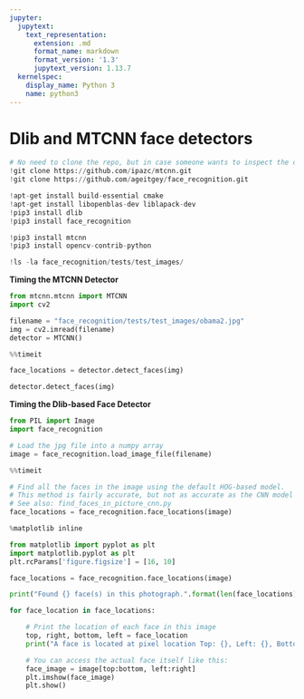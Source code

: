 ```yaml
---
jupyter:
  jupytext:
    text_representation:
      extension: .md
      format_name: markdown
      format_version: '1.3'
      jupytext_version: 1.13.7
  kernelspec:
    display_name: Python 3
    name: python3
---
```


<!-- #region id="XhBeDBXQLygm" -->
# Dlib and MTCNN face detectors

<!-- #endregion -->

```python id="Z9NQkWMGE07P"
# No need to clone the repo, but in case someone wants to inspect the code.
!git clone https://github.com/ipazc/mtcnn.git
!git clone https://github.com/ageitgey/face_recognition.git  
```

```python id="vDk5ZBMPHMq2"
!apt-get install build-essential cmake
!apt-get install libopenblas-dev liblapack-dev 
!pip3 install dlib
!pip3 install face_recognition
```

```python id="n7IBNZcRE38G"
!pip3 install mtcnn
!pip3 install opencv-contrib-python
```

```python id="VLDNw9PBEHBE" outputId="6d36f12b-b7db-44a1-8ca7-64545bea161d" executionInfo={"status": "ok", "timestamp": 1587881116870, "user_tz": -330, "elapsed": 17547, "user": {"displayName": "", "photoUrl": "", "userId": ""}} colab={"base_uri": "https://localhost:8080/", "height": 187}
!ls -la face_recognition/tests/test_images/
```

<!-- #region id="UJn9Eu8sME6M" -->
**Timing the MTCNN Detector**
<!-- #endregion -->

```python id="gA9B5akoFAKY" outputId="f24db519-2ea2-495f-ea96-1ae0ccb947b3" executionInfo={"status": "ok", "timestamp": 1587881131856, "user_tz": -330, "elapsed": 11161, "user": {"displayName": "", "photoUrl": "", "userId": ""}} colab={"base_uri": "https://localhost:8080/", "height": 34}
from mtcnn.mtcnn import MTCNN
import cv2

filename = "face_recognition/tests/test_images/obama2.jpg"
img = cv2.imread(filename)
detector = MTCNN()
```

```python id="aqS0aflMFEiH" outputId="75b4cf0d-50d9-4920-8dee-74835e0c1a0c" executionInfo={"status": "ok", "timestamp": 1587881141850, "user_tz": -330, "elapsed": 8192, "user": {"displayName": "", "photoUrl": "", "userId": ""}} colab={"base_uri": "https://localhost:8080/", "height": 51}
%%timeit

face_locations = detector.detect_faces(img)
```

```python id="YBGJVzV-M2pN" outputId="7d67987c-fb88-49c2-a260-f7a7e40fa7a3" executionInfo={"status": "ok", "timestamp": 1587881142434, "user_tz": -330, "elapsed": 1159, "user": {"displayName": "", "photoUrl": "", "userId": ""}} colab={"base_uri": "https://localhost:8080/", "height": 136}
detector.detect_faces(img)
```

<!-- #region id="ojhAeyrhMTcf" -->
**Timing the Dlib-based Face Detector**
<!-- #endregion -->

```python id="9T4peShSRJOg"
from PIL import Image
import face_recognition

# Load the jpg file into a numpy array
image = face_recognition.load_image_file(filename)
```

```python id="Ppkr-GSpRNqq" outputId="a47dc4a5-2aa2-45b9-a878-f179b41e7ee3" executionInfo={"status": "ok", "timestamp": 1587881163604, "user_tz": -330, "elapsed": 4334, "user": {"displayName": "", "photoUrl": "", "userId": ""}} colab={"base_uri": "https://localhost:8080/", "height": 34}
%%timeit 

# Find all the faces in the image using the default HOG-based model.
# This method is fairly accurate, but not as accurate as the CNN model and not GPU accelerated.
# See also: find_faces_in_picture_cnn.py
face_locations = face_recognition.face_locations(image)
```

```python id="m3kNTGwZ_zBC" outputId="d6d6daa8-9474-4373-8f38-424cba2e8a50" executionInfo={"status": "ok", "timestamp": 1587881187399, "user_tz": -330, "elapsed": 2817, "user": {"displayName": "", "photoUrl": "", "userId": ""}} colab={"base_uri": "https://localhost:8080/", "height": 628}
%matplotlib inline

from matplotlib import pyplot as plt
import matplotlib.pyplot as plt
plt.rcParams['figure.figsize'] = [16, 10]

face_locations = face_recognition.face_locations(image)

print("Found {} face(s) in this photograph.".format(len(face_locations)))

for face_location in face_locations:

    # Print the location of each face in this image
    top, right, bottom, left = face_location
    print("A face is located at pixel location Top: {}, Left: {}, Bottom: {}, Right: {}".format(top, left, bottom, right))

    # You can access the actual face itself like this:
    face_image = image[top:bottom, left:right]
    plt.imshow(face_image)
    plt.show()
```
